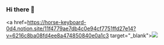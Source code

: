 ### Hi there 👋

 <a href=https://horse-keyboard-0d4.notion.site/11f4779ae7db4c0e94cf7751ffd27e14?v=6216c8ba08fd4ee8a474850840e0a1c3 target="_blank"><img src="https://img.shields.io/badge/문자-색코드?style=flat-square&logo=Blog&logoColor=white"/></a>

<!--
**tbhumblestar/tbhumblestar** is a ✨ _special_ ✨ repository because its `README.md` (this file) appears on your GitHub profile.

Here are some ideas to get you started:

- 🔭 I’m currently working on ...
- 🌱 I’m currently learning ...
- 👯 I’m looking to collaborate on ...
- 🤔 I’m looking for help with ...
- 💬 Ask me about ...
- 📫 How to reach me: ...
- 😄 Pronouns: ...
- ⚡ Fun fact: ...
-->
